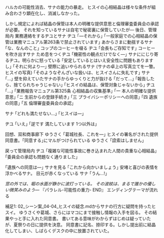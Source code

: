 ハルカの可能性消去、サナの能力の暴走。
ヒスイの心相結晶は様々な条件が組み合わさり顕在化し、消滅しなかった。

しかし規定によれば結晶の保管は本人の明確な提供意思と倫理審査委員会の承認が必要。
それを知っているサナは自宅で秘密裏に保管していたが―
後日、管理局内
業務連絡をするヂユとサナ
ヂユ
｢―それから｣
｢一般家庭での心相結晶の保管は業務マニュアル第263条で禁止されています｣
あからさまに動揺するサナ
｢な、なんのこと｣
コップのコーヒーを啜る
ヂユ
｢会長もご存知です｣
コーヒーを吹き出すサナ
ため息をつくヂユ
｢機密性の観点だけでなく―｣
サナににじり寄るヂユ。明らかに怒っている
｢安定しているとはいえ安全性に問題もありますし｣
｢それに何より―｣
壁際に追いやられるサナ
(サナの卓上の写真立てを一瞥。ヒスイの写真)
｢そのようなぞんざいな扱いは、ヒスイさんに失礼です｣
サナ
｢...｣
壁を抑えていたサナの手からゆっくりと力が抜ける
｢だって…｣
｢報告したら、捨てられちゃうじゃない｣
｢ヒスイの結晶は、保管対象じゃないから｣
ヂユ
｢…｣
｢業務報告マニュアル第325条 心相結晶の収集基準｣
｢一 本人の明確な提供意思｣
｢ニ 生前からの登録手続き｣
｢三 プライバシーポリシーへの同意｣
｢四 遺族の同意｣
｢五 倫理審査委員会の承認｣

サナ
｢どれも満たせない…｣
｢ヒスイは―｣

ヂユ
｢いえ｣
｢逆です 満たしています 1つ以外は｣

回想、双和商事廊下
ゆうさく
｢葛城社長、これを―｣
ヒスイの署名がされた提供同意書。｢同意する｣にマルがつけられている
ゆうさく
｢詮索はしません｣

戻って管理局内
ヂユ
｢複雑な可能性事故に巻き込まれた人間の貴重な心相結晶｣
｢委員会の承認も問題なく通りました｣

｢遺族への同意は―｣
サナを見る
｢これから向かいましょう｣
安堵と喜びの表情を浮かべるサナ。
目元が赤くなっている
サナ
｢うん…!｣

*窓の外では、堀の水面が静かに波打っている。*
*その波紋は、まるで誰かの優しい微笑みのよう―*
『パラレル-可能性の重力- END』
エンディングテーマが流れる

補足1:
02_シーン案_04-04_ヒスイの疑念.mdからサナの行方に疑問を持ったヒスイ。
ゆうさくや葛城、さらにはマコにまで接触し情報の入手を図る。
その結果やっと手に入れた同意書。
書いてある意味がわからずはじめは疑っていたが、夏祭りの日に提供を決意。
同意書に記名、捺印する。しかし提出前に結晶化してしまい、しばらくデスクの中に放置されていた。